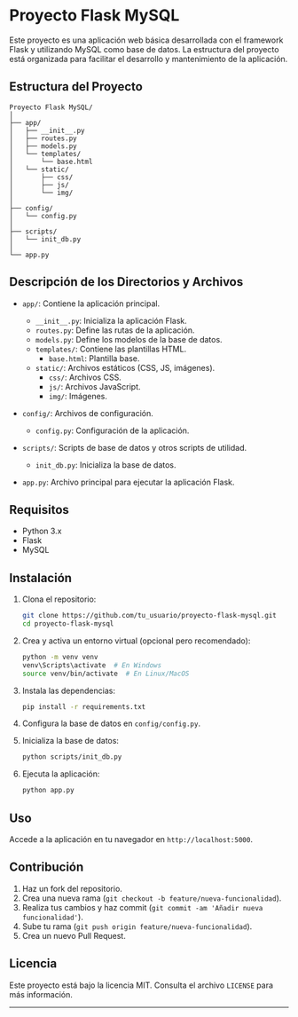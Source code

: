 
# Proyecto Flask MySQL

Este proyecto es una aplicación web básica desarrollada con el framework Flask y utilizando MySQL como base de datos. La estructura del proyecto está organizada para facilitar el desarrollo y mantenimiento de la aplicación.

## Estructura del Proyecto

```plaintext
Proyecto Flask MySQL/
│
├── app/
│   ├── __init__.py
│   ├── routes.py
│   ├── models.py
│   └── templates/
│       └── base.html
│   └── static/
│       ├── css/
│       ├── js/
│       └── img/
│
├── config/
│   └── config.py
│
├── scripts/
│   └── init_db.py
│
└── app.py
```

## Descripción de los Directorios y Archivos

- `app/`: Contiene la aplicación principal.
  - `__init__.py`: Inicializa la aplicación Flask.
  - `routes.py`: Define las rutas de la aplicación.
  - `models.py`: Define los modelos de la base de datos.
  - `templates/`: Contiene las plantillas HTML.
    - `base.html`: Plantilla base.
  - `static/`: Archivos estáticos (CSS, JS, imágenes).
    - `css/`: Archivos CSS.
    - `js/`: Archivos JavaScript.
    - `img/`: Imágenes.

- `config/`: Archivos de configuración.
  - `config.py`: Configuración de la aplicación.

- `scripts/`: Scripts de base de datos y otros scripts de utilidad.
  - `init_db.py`: Inicializa la base de datos.

- `app.py`: Archivo principal para ejecutar la aplicación Flask.

## Requisitos

- Python 3.x
- Flask
- MySQL

## Instalación

1. Clona el repositorio:
   ```sh
   git clone https://github.com/tu_usuario/proyecto-flask-mysql.git
   cd proyecto-flask-mysql
   ```

2. Crea y activa un entorno virtual (opcional pero recomendado):
   ```sh
   python -m venv venv
   venv\Scripts\activate  # En Windows
   source venv/bin/activate  # En Linux/MacOS
   ```

3. Instala las dependencias:
   ```sh
   pip install -r requirements.txt
   ```

4. Configura la base de datos en `config/config.py`.

5. Inicializa la base de datos:
   ```sh
   python scripts/init_db.py
   ```

6. Ejecuta la aplicación:
   ```sh
   python app.py
   ```

## Uso

Accede a la aplicación en tu navegador en `http://localhost:5000`.

## Contribución

1. Haz un fork del repositorio.
2. Crea una nueva rama (`git checkout -b feature/nueva-funcionalidad`).
3. Realiza tus cambios y haz commit (`git commit -am 'Añadir nueva funcionalidad'`).
4. Sube tu rama (`git push origin feature/nueva-funcionalidad`).
5. Crea un nuevo Pull Request.

## Licencia

Este proyecto está bajo la licencia MIT. Consulta el archivo `LICENSE` para más información.

---